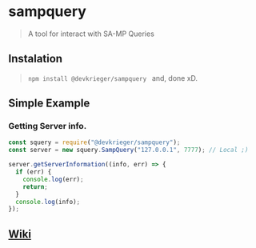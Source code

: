 # sampquery

> A tool for interact with SA-MP Queries

## Instalation

> `npm install @devkrieger/sampquery ` and, done xD.

## Simple Example

### Getting Server info.

```js
const squery = require("@devkrieger/sampquery");
const server = new squery.SampQuery("127.0.0.1", 7777); // Local ;)

server.getServerInformation((info, err) => {
  if (err) {
    console.log(err);
    return;
  }
  console.log(info);
});
```

## [Wiki](https://github.com/KriegerDev/sampquery-ts/wiki)
